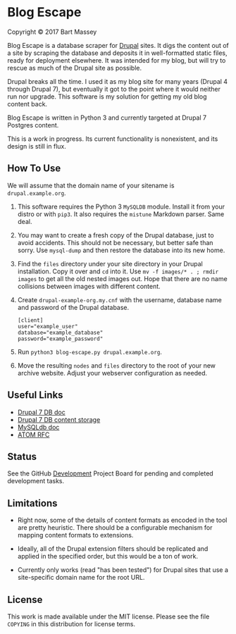 # Blog Escape
Copyright &copy; 2017 Bart Massey

Blog Escape is a database scraper for
[Drupal](http://drupal.org) sites. It digs the content out
of a site by scraping the database and deposits it in
well-formatted static files, ready for deployment elsewhere.
It was intended for my blog, but will try to rescue as much
of the Drupal site as possible.

Drupal breaks all the time. I used it as my blog site for
many years (Drupal 4 through Drupal 7), but eventually it
got to the point where it would neither run nor upgrade.
This software is my solution for getting my old blog content
back.

Blog Escape is written in Python 3 and currently targeted at
Drupal 7 Postgres content.

This is a work in progress. Its current functionality is
nonexistent, and its design is still in flux.

## How To Use

We will assume that the domain name of your sitename is
`drupal.example.org`.

1.  This software requires the Python 3 `MySQLDB`
    module. Install it from your distro or with `pip3`.
    It also requires the `mistune` Markdown parser.
    Same deal.

1.  You may want to create a fresh copy of the Drupal
    database, just to avoid accidents. This should not be
    necessary, but better safe than sorry. Use `mysql-dump`
    and then restore the database into its new home.

1.  Find the `files` directory under your site directory in
    your Drupal installation. Copy it over and `cd` into it.
    Use `mv -f images/* . ; rmdir images` to get all the old
    nested images out. Hope that there are no name
    collisions between images with different content.

1.  Create `drupal-example-org.my.cnf` with the username,
    database name and password of the Drupal database.
   
    ```
    [client]
    user="example_user"
    database="example_database"
    password="example_password"
    ```

1. Run `python3 blog-escape.py drupal.example.org`.

1. Move the resulting `nodes` and `files` directory to the
   root of your new archive website. Adjust your webserver
   configuration as needed.

## Useful Links

* [Drupal 7 DB doc](http://www.drupal.org/node/1785994#d7)
* [Drupal 7 DB content storage](http://drupal.stackexchange.com/a/6791)
* [MySQLdb doc](http://mysqlclient.readthedocs.io)
* [ATOM RFC](http://tools.ietf.org/html/rfc4287)

## Status

See the GitHub
[Development](https://github.com/BartMassey/blog-escape/projects/1)
Project Board for pending and completed development tasks.

## Limitations

* Right now, some of the details of content formats as
  encoded in the tool are pretty heuristic.  There
  should be a configurable mechanism for mapping content
  formats to extensions.

* Ideally, all of the Drupal extension filters should be
  replicated and applied in the specified order, but this
  would be a ton of work.

* Currently only works (read "has been tested") for Drupal
  sites that use a site-specific domain name for the root
  URL.

## License

This work is made available under the MIT license. Please
see the file `COPYING` in this distribution for license terms.
